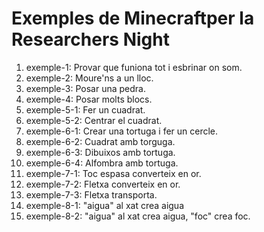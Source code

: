 # Exemples de Minecraftper la Researchers Night

1. exemple-1: Provar que funiona tot i esbrinar on som.
1. exemple-2: Moure'ns a un lloc.
1. exemple-3: Posar una pedra.
1. exemple-4: Posar molts blocs.
1. exemple-5-1: Fer un cuadrat.
1. exemple-5-2: Centrar el cuadrat.
1. exemple-6-1: Crear una tortuga i fer un cercle.
1. exemple-6-2: Cuadrat amb torguga.
1. exemple-6-3: Dibuixos amb tortuga.
1. exemple-6-4: Alfombra amb tortuga.
1. exemple-7-1: Toc espasa converteix en or.
1. exemple-7-2: Fletxa converteix en or.
1. exemple-7-3: Fletxa transporta.
1. exemple-8-1: "aigua" al xat crea aigua
1. exemple-8-2: "aigua" al xat crea aigua, "foc" crea foc.







